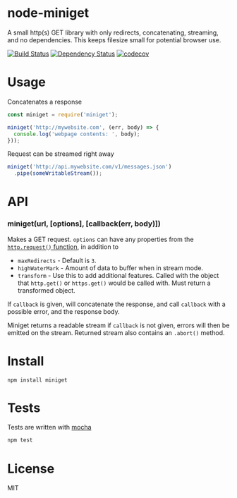 # node-miniget

A small http(s) GET library with only redirects, concatenating, streaming, and no dependencies. This keeps filesize small for potential browser use.

[![Build Status](https://secure.travis-ci.org/fent/node-miniget.svg)](http://travis-ci.org/fent/node-miniget)
[![Dependency Status](https://david-dm.org/fent/node-miniget.svg)](https://david-dm.org/fent/node-miniget)
[![codecov](https://codecov.io/gh/fent/node-miniget/branch/master/graph/badge.svg)](https://codecov.io/gh/fent/node-miniget)


# Usage

Concatenates a response

```js
const miniget = require('miniget');

miniget('http://mywebsite.com', (err, body) => {
  console.log('webpage contents: ', body);
}));
```

Request can be streamed right away

```js
miniget('http://api.mywebsite.com/v1/messages.json')
  .pipe(someWritableStream());
```


# API

### miniget(url, [options], [callback(err, body)])

Makes a GET request. `options` can have any properties from the [`http.request()` function](https://nodejs.org/api/http.html#http_http_request_options_callback), in addition to

* `maxRedirects` - Default is `3`.
* `highWaterMark` - Amount of data to buffer when in stream mode.
* `transform` - Use this to add additional features. Called with the object that `http.get()` or `https.get()` would be called with. Must return a transformed object.

If `callback` is given, will concatenate the response, and call `callback` with a possible error, and the response body.

Miniget returns a readable stream if `callback` is not given, errors will then be emitted on the stream. Returned stream also contains an `.abort()` method.


# Install

    npm install miniget


# Tests
Tests are written with [mocha](https://mochajs.org)

```bash
npm test
```

# License
MIT
